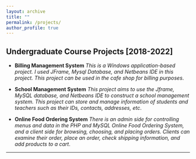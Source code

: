 ```yaml
---
layout: archive
title: ""
permalink: /projects/
author_profile: true
---
```



## Undergraduate Course Projects [2018-2022]
* **Billing Management System**
  _This is a Windows application-based project. I used JFrame, Mysql Database, and Netbeans IDE in this project. This project can be used in the cafe shop for billing purposes_.
 
* **School Management System**
  _This project aims to use the Jframe, MySQL database, and Netbeans IDE to construct a school management system. This project can store and manage information of students and teachers such as their IDs, contacts, addresses, etc_.
    
* **Online Food Ordering System**
  _There is an admin side for controlling menus and data in the PHP and MySQL Online Food Ordering System, and a client side for browsing, choosing, and placing orders. Clients can examine their order, place an order, check shipping information, and add products to a cart_. 
   



----------------
